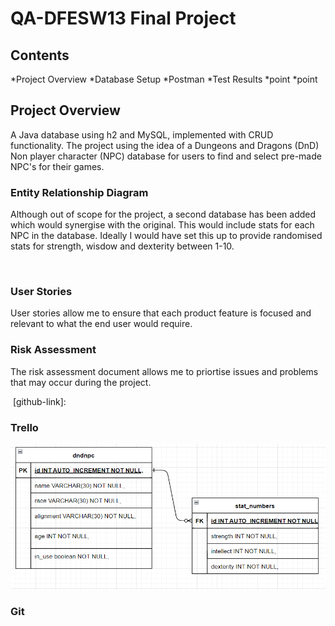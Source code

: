 # QA-DFESW13 Final Project
## Contents

*Project Overview
*Database Setup
*Postman
*Test Results
*point
*point

## Project Overview

A Java database using h2 and MySQL, implemented with CRUD functionality.
The project using the idea of a Dungeons and Dragons (DnD) Non player character (NPC) database for users to find and select pre-made NPC's for their games.

### Entity Relationship Diagram 

Although out of scope for the project, a second database has been added which would synergise with the original.
This would include stats for each NPC in the database. Ideally I would have set this up to provide randomised stats for strength, wisdow and dexterity between 1-10.

<image>

### User Stories

User stories allow me to ensure that each product feature is focused and relevant to what the end user would require.
  
 <add user stories>
  

### Risk Assessment 

The risk assessment document allows me to priortise issues and problems that may occur during the project.

<image>
[github-link]: <url>
  
### Trello
  
![Trello](https://github.com/LeonRobi/NPC_Database/blob/Images/DndNPC_Images/ERD.PNG)
  
### Git

<image>
